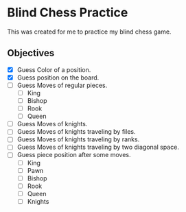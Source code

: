 # Blind Chess Practice

This was created for me to practice my blind chess game.

## Objectives

- [X] Guess Color of a position.
- [X] Guess position on the board.
- [ ] Guess Moves of regular pieces.
  - [ ] King
  - [ ] Bishop
  - [ ] Rook
  - [ ] Queen
- [ ] Guess Moves of knights.
- [ ] Guess Moves of knights traveling by files.
- [ ] Guess Moves of knights traveling by ranks.
- [ ] Guess Moves of knights traveling by two diagonal space.
- [ ] Guess piece position after some moves.
  - [ ] King
  - [ ] Pawn
  - [ ] Bishop
  - [ ] Rook
  - [ ] Queen
  - [ ] Knights